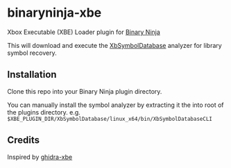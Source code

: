 binaryninja-xbe
==========
Xbox Executable (XBE) Loader plugin for [Binary Ninja](https://binary.ninja/)

This will download and execute the [XbSymbolDatabase](https://github.com/Cxbx-Reloaded/XbSymbolDatabase) analyzer for library symbol recovery.

Installation
--------------
Clone this repo into your Binary Ninja plugin directory.

You can manually install the symbol analyzer by extracting it the into root of the plugins directory.
e.g. `$XBE_PLUGIN_DIR/XbSymbolDatabase/linux_x64/bin/XbSymbolDatabaseCLI`

Credits
--------------
Inspired by [ghidra-xbe](https://github.com/XboxDev/ghidra-xbe/tree/master)